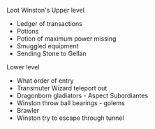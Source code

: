 Loot Winston's Upper level
- Ledger of transactions
- Potions
- Potion of maximum power missing
- Smuggled equipment
- Sending Stone to Gellan

Lower level
- What order of entry
- Transmuter Wizard teleport out
- Dragonborn gladiators - Aspect Subordiantes
- Winston throw ball bearings - golems
- Brawler
- Winston try to escape through tunnel